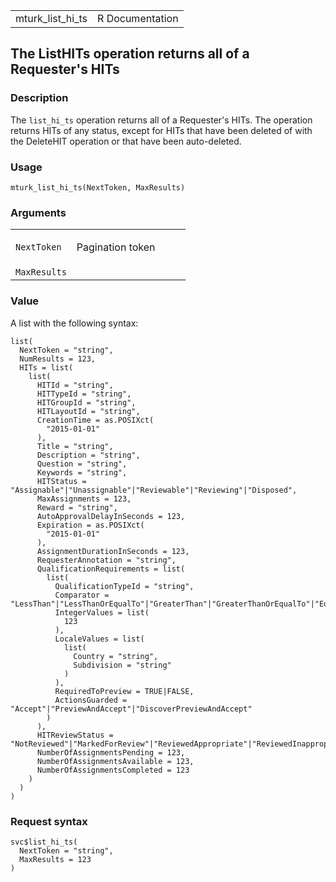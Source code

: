 <table style="width: 100%;">
<tbody>
<tr class="odd">
<td>mturk_list_hi_ts</td>
<td style="text-align: right;">R Documentation</td>
</tr>
</tbody>
</table>

## The ListHITs operation returns all of a Requester's HITs

### Description

The `list_hi_ts` operation returns all of a Requester's HITs. The
operation returns HITs of any status, except for HITs that have been
deleted of with the DeleteHIT operation or that have been auto-deleted.

### Usage

    mturk_list_hi_ts(NextToken, MaxResults)

### Arguments

<table>
<colgroup>
<col style="width: 35%" />
<col style="width: 65%" />
</colgroup>
<tbody>
<tr class="odd">
<td><code id="mturk_list_hi_ts_:_NextToken">NextToken</code></td>
<td><p>Pagination token</p></td>
</tr>
<tr class="even">
<td><code id="mturk_list_hi_ts_:_MaxResults">MaxResults</code></td>
<td></td>
</tr>
</tbody>
</table>

### Value

A list with the following syntax:

    list(
      NextToken = "string",
      NumResults = 123,
      HITs = list(
        list(
          HITId = "string",
          HITTypeId = "string",
          HITGroupId = "string",
          HITLayoutId = "string",
          CreationTime = as.POSIXct(
            "2015-01-01"
          ),
          Title = "string",
          Description = "string",
          Question = "string",
          Keywords = "string",
          HITStatus = "Assignable"|"Unassignable"|"Reviewable"|"Reviewing"|"Disposed",
          MaxAssignments = 123,
          Reward = "string",
          AutoApprovalDelayInSeconds = 123,
          Expiration = as.POSIXct(
            "2015-01-01"
          ),
          AssignmentDurationInSeconds = 123,
          RequesterAnnotation = "string",
          QualificationRequirements = list(
            list(
              QualificationTypeId = "string",
              Comparator = "LessThan"|"LessThanOrEqualTo"|"GreaterThan"|"GreaterThanOrEqualTo"|"EqualTo"|"NotEqualTo"|"Exists"|"DoesNotExist"|"In"|"NotIn",
              IntegerValues = list(
                123
              ),
              LocaleValues = list(
                list(
                  Country = "string",
                  Subdivision = "string"
                )
              ),
              RequiredToPreview = TRUE|FALSE,
              ActionsGuarded = "Accept"|"PreviewAndAccept"|"DiscoverPreviewAndAccept"
            )
          ),
          HITReviewStatus = "NotReviewed"|"MarkedForReview"|"ReviewedAppropriate"|"ReviewedInappropriate",
          NumberOfAssignmentsPending = 123,
          NumberOfAssignmentsAvailable = 123,
          NumberOfAssignmentsCompleted = 123
        )
      )
    )

### Request syntax

    svc$list_hi_ts(
      NextToken = "string",
      MaxResults = 123
    )
